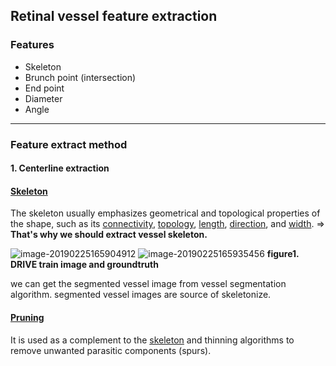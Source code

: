 ## Retinal vessel feature extraction

### Features

* Skeleton
* Brunch point (intersection)
* End point
* Diameter
* Angle



----

### Feature extract method

#### 1. Centerline extraction

####  [Skeleton](https://en.wikipedia.org/wiki/Topological_skeleton)

The skeleton usually emphasizes geometrical and topological properties of the shape, such as its [connectivity](https://en.wikipedia.org/wiki/Connectedness), [topology](https://en.wikipedia.org/wiki/Topology), [length](https://en.wikipedia.org/wiki/Length), [direction](https://en.wikipedia.org/wiki/Direction_(geometry)), and [width](https://en.wikipedia.org/wiki/Width).  => **That's why we should extract vessel skeleton.**

![image-20190225165904912](/Users/hyeonwoojeong/Desktop/bonoSpace/typoraImg/image-20190225165904912.png) 
![image-20190225165935456](/Users/hyeonwoojeong/Desktop/bonoSpace/typoraImg/image-20190225165935456.png)
**figure1. DRIVE train image and groundtruth**

we can get the segmented vessel image from vessel segmentation algorithm.
segmented vessel images are source of skeletonize.



#### [Pruning](https://en.wikipedia.org/wiki/Pruning_(morphology))

It is used as a complement to the [skeleton](https://en.wikipedia.org/wiki/Topological_skeleton) and thinning algorithms to remove unwanted parasitic components (spurs). 


